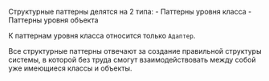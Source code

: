 Структурные паттерны делятся на 2 типа:
	- Паттерны уровня класса
	- Паттерны уровня объекта

К паттернам уровня класса относится только `Адаптер`.

Все структурные паттерны отвечают за создание правильной структуры системы, в которой без труда смогут взаимодействовать между собой уже
имеющиеся классы и объекты.